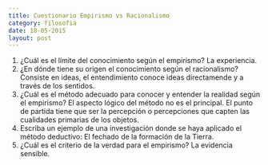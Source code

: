 ```yaml
---
title: Cuestionario Empirismo vs Racionalismo
category: filosofia
date: 18-05-2015
layout: post
---
```


1. ¿Cuál es el límite del conocimiento según el empirismo?
	La experiencia.
2. ¿En dónde tiene su origen el conocimiento según el racionalismo?
	Consiste en ideas, el entendimiento conoce ideas directamende y a través de los sentidos.
3. ¿Cuál es el método adecuado para conocer y entender la realidad según el empirismo?
	El aspecto lógico del método no es el principal. El punto de partida tiene que ser la percepción o percepciones que capten las cualidades primarias de los objetos.
4. Escriba un ejemplo de una investigación donde se haya aplicado el método deductivo:
	El fechado de la formación de la Tierra.
5. ¿Cuál es el criterio de la verdad para el empirismo?
	La evidencia sensible.